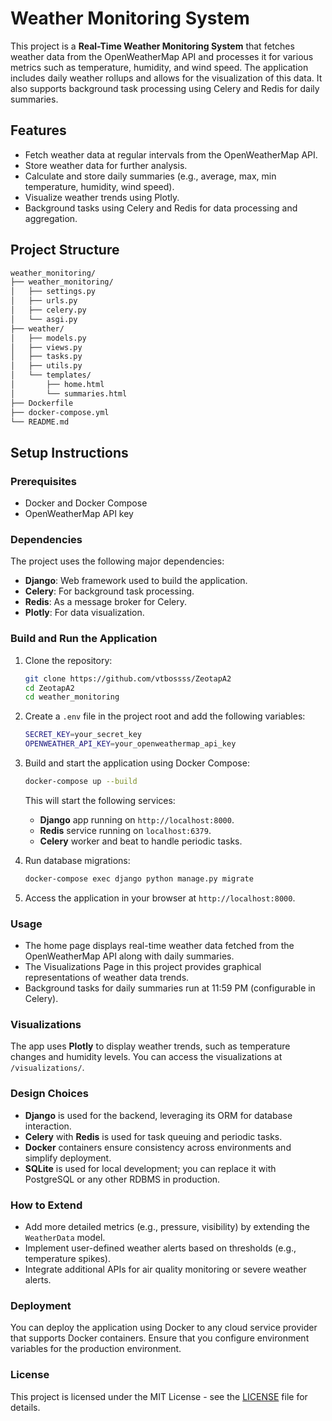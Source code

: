 
# Weather Monitoring System

This project is a **Real-Time Weather Monitoring System** that fetches weather data from the OpenWeatherMap API and processes it for various metrics such as temperature, humidity, and wind speed. The application includes daily weather rollups and allows for the visualization of this data. It also supports background task processing using Celery and Redis for daily summaries.

## Features
- Fetch weather data at regular intervals from the OpenWeatherMap API.
- Store weather data for further analysis.
- Calculate and store daily summaries (e.g., average, max, min temperature, humidity, wind speed).
- Visualize weather trends using Plotly.
- Background tasks using Celery and Redis for data processing and aggregation.

## Project Structure
```bash
weather_monitoring/
├── weather_monitoring/
│   ├── settings.py
│   ├── urls.py
│   ├── celery.py
│   └── asgi.py
├── weather/
│   ├── models.py
│   ├── views.py
│   ├── tasks.py
│   ├── utils.py
│   └── templates/
│       ├── home.html
│       └── summaries.html
├── Dockerfile
├── docker-compose.yml
└── README.md
```

## Setup Instructions

### Prerequisites
- Docker and Docker Compose
- OpenWeatherMap API key

### Dependencies
The project uses the following major dependencies:
- **Django**: Web framework used to build the application.
- **Celery**: For background task processing.
- **Redis**: As a message broker for Celery.
- **Plotly**: For data visualization.

### Build and Run the Application

1. Clone the repository:
   ```bash
   git clone https://github.com/vtbossss/ZeotapA2
   cd ZeotapA2
   cd weather_monitoring
   ```

2. Create a `.env` file in the project root and add the following variables:
   ```bash
   SECRET_KEY=your_secret_key
   OPENWEATHER_API_KEY=your_openweathermap_api_key
   ```

3. Build and start the application using Docker Compose:
   ```bash
   docker-compose up --build
   ```

   This will start the following services:
   - **Django** app running on `http://localhost:8000`.
   - **Redis** service running on `localhost:6379`.
   - **Celery** worker and beat to handle periodic tasks.

4. Run database migrations:
   ```bash
   docker-compose exec django python manage.py migrate
   ```

5. Access the application in your browser at `http://localhost:8000`.

### Usage

- The home page displays real-time weather data fetched from the OpenWeatherMap API along with daily summaries.
- The Visualizations Page in this project provides graphical representations of weather data trends.
- Background tasks for daily summaries run at 11:59 PM (configurable in Celery).

### Visualizations

The app uses **Plotly** to display weather trends, such as temperature changes and humidity levels. You can access the visualizations at `/visualizations/`.

### Design Choices

- **Django** is used for the backend, leveraging its ORM for database interaction.
- **Celery** with **Redis** is used for task queuing and periodic tasks.
- **Docker** containers ensure consistency across environments and simplify deployment.
- **SQLite** is used for local development; you can replace it with PostgreSQL or any other RDBMS in production.

### How to Extend

- Add more detailed metrics (e.g., pressure, visibility) by extending the `WeatherData` model.
- Implement user-defined weather alerts based on thresholds (e.g., temperature spikes).
- Integrate additional APIs for air quality monitoring or severe weather alerts.

### Deployment

You can deploy the application using Docker to any cloud service provider that supports Docker containers. Ensure that you configure environment variables for the production environment.

### License
This project is licensed under the MIT License - see the [LICENSE](LICENSE) file for details.

